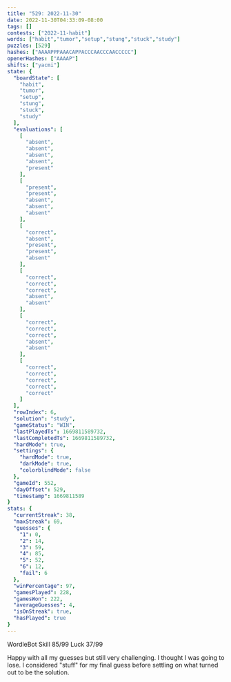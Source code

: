```yaml
---
title: "529: 2022-11-30"
date: 2022-11-30T04:33:09-08:00
tags: []
contests: ["2022-11-habit"]
words: ["habit","tumor","setup","stung","stuck","study"]
puzzles: [529]
hashes: ["AAAAPPPAAACAPPACCCAACCCAACCCCC"]
openerHashes: ["AAAAP"]
shifts: ["yacmi"]
state: {
  "boardState": [
    "habit",
    "tumor",
    "setup",
    "stung",
    "stuck",
    "study"
  ],
  "evaluations": [
    [
      "absent",
      "absent",
      "absent",
      "absent",
      "present"
    ],
    [
      "present",
      "present",
      "absent",
      "absent",
      "absent"
    ],
    [
      "correct",
      "absent",
      "present",
      "present",
      "absent"
    ],
    [
      "correct",
      "correct",
      "correct",
      "absent",
      "absent"
    ],
    [
      "correct",
      "correct",
      "correct",
      "absent",
      "absent"
    ],
    [
      "correct",
      "correct",
      "correct",
      "correct",
      "correct"
    ]
  ],
  "rowIndex": 6,
  "solution": "study",
  "gameStatus": "WIN",
  "lastPlayedTs": 1669811589732,
  "lastCompletedTs": 1669811589732,
  "hardMode": true,
  "settings": {
    "hardMode": true,
    "darkMode": true,
    "colorblindMode": false
  },
  "gameId": 552,
  "dayOffset": 529,
  "timestamp": 1669811589
}
stats: {
  "currentStreak": 38,
  "maxStreak": 69,
  "guesses": {
    "1": 0,
    "2": 14,
    "3": 59,
    "4": 85,
    "5": 52,
    "6": 12,
    "fail": 6
  },
  "winPercentage": 97,
  "gamesPlayed": 228,
  "gamesWon": 222,
  "averageGuesses": 4,
  "isOnStreak": true,
  "hasPlayed": true
}
---
```

<!-- more -->
WordleBot
Skill 85/99
Luck 37/99

Happy with all my guesses but still very challenging. I thought I was going to lose. I considered "stuff" for my final guess before settling on what turned out to be the solution. 
